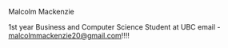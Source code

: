 Malcolm Mackenzie


1st year Business and Computer Science Student at UBC
 email - malcolmmackenzie20@gmail.com!!!!


